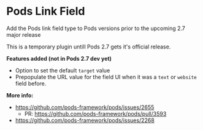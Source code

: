 # Pods Link Field
Add the Pods link field type to Pods versions prior to the upcoming 2.7 major release

This is a temporary plugin untill Pods 2.7 gets it's official release.

**Features added (not in Pods 2.7 dev yet)**
- Option to set the default `target` value
- Prepopulate the URL value for the field UI when it was a `text` or `website` field before.

**More info:**
- https://github.com/pods-framework/pods/issues/2655 
  - PR: https://github.com/pods-framework/pods/pull/3593
- https://github.com/pods-framework/pods/issues/2268
